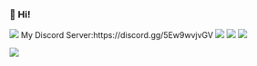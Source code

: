 ### 👋 Hi!
<img src="https://komarev.com/ghpvc/?username=nomu-3">
My Discord Server:https://discord.gg/5Ew9wvjvGV
<img src="https://github-readme-stats.vercel.app/api/top-langs/?username=nomu-3&layout=compact&langs_count=10&theme=cobalt">
<img src="https://github-readme-stats.vercel.app/api?username=nomu-3&show_icons=true&count_private=true&include_all_commits=true&theme=cobalt">
<img src="https://github-profile-trophy.vercel.app/?username=nomu-3&theme=nord">

![](https://github-profile-summary-cards.vercel.app/api/cards/profile-details?username=nomu-3&theme=solarized_dark)

